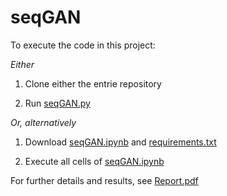 # seqGAN

To execute the code in this project:

*Either*

1) Clone either the entrie repository

2) Run [seqGAN.py](https://github.com/DanH139/ucd/blob/master/Final%20Year%20Project/seqGAN/seqGAN.py)

*Or, alternatively* 

1) Download [seqGAN.ipynb](https://github.com/DanH139/ucd/blob/master/Final%20Year%20Project/seqGAN/seqGAN.ipynb) and [requirements.txt](https://github.com/DanH139/ucd/blob/master/Final%20Year%20Project/seqGAN/requirements.txt)

2) Execute all cells of [seqGAN.ipynb](https://github.com/DanH139/ucd/blob/master/Final%20Year%20Project/seqGAN/seqGAN.ipynb)


For further details and results, see [Report.pdf](https://github.com/DanH139/ucd/blob/master/Final%20Year%20Project/seqGAN/Report.pdf)
